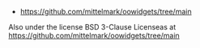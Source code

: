 + https://github.com/mittelmark/oowidgets/tree/main

Also under the license BSD 3-Clause Licenseas at
https://github.com/mittelmark/oowidgets/tree/main
